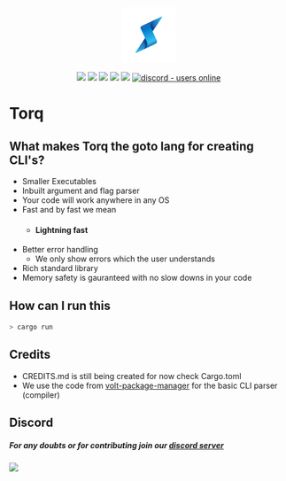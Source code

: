 <p align="center">
  <img style="text-align:center" src="./assets/logo.png"  width="100rem">
</p>

<div style="text-align:center">
<img src="https://img.shields.io/github/last-commit/torq-lang/torqc?label=Last%20Commit"/>
<img src="https://img.shields.io/github/license/torq-lang/torqc?label=License" />
<img src="https://img.shields.io/github/downloads/torq-lang/torqc/total?label=Downloads" />
<img src="https://img.shields.io/github/languages/code-size/torq-lang/torqc?label=Code%20Size" />
<img src="https://img.shields.io/github/stars/torq-lang/torqc?label=Stars&logo=github" />
<a href="https://discord.com/invite/wY9NsfGFDP">
  <img src="https://img.shields.io/discord/852756512060342342?color=7389D8&label=Discord&logo=discord&logoColor=ffffff" alt="discord - users online" />
</a>
</div>

# Torq

## What makes Torq the goto lang for creating CLI's?

- Smaller Executables
- Inbuilt argument and flag parser
- Your code will work anywhere in any OS
- Fast and by fast we mean
  - #### Lightning fast
- Better error handling
  - We only show errors which the user understands
- Rich standard library
- Memory safety is gauranteed with no slow downs in your code

## How can I run this

```sh
> cargo run
```

## Credits

- CREDITS.md is still being created for now check Cargo.toml
- We use the code from <a href="https://github.com/voltpkg/volt">volt-package-manager</a> for the basic CLI parser (compiler)

## Discord

##### For any doubts or for contributing join our <a href="https://discord.com/invite/wY9NsfGFDP">discord server</a>

<a href="https://discord.com/invite/wY9NsfGFDP"><img src="https://invidget.switchblade.xyz/wY9NsfGFDP"/></a>
